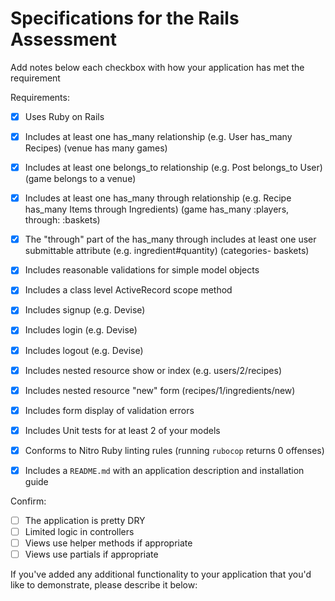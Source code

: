 # Specifications for the Rails Assessment

Add notes below each checkbox with how your application has met the requirement

Requirements:
- [x] Uses Ruby on Rails
- [x] Includes at least one has_many relationship (e.g. User has_many Recipes)
  (venue has many games)

- [x] Includes at least one belongs_to relationship (e.g. Post belongs_to User)
  (game belongs to a venue)

- [x] Includes at least one has_many through relationship (e.g. Recipe has_many Items through Ingredients)
  (game has_many :players, through: :baskets)

- [x] The "through" part of the has_many through includes at least one user submittable attribute (e.g. ingredient#quantity)
  (categories- baskets)

- [x] Includes reasonable validations for simple model objects
- [x] Includes a class level ActiveRecord scope method
- [x] Includes signup (e.g. Devise)
- [x] Includes login (e.g. Devise)
- [x] Includes logout (e.g. Devise)
- [x] Includes nested resource show or index (e.g. users/2/recipes)
- [x] Includes nested resource "new" form (recipes/1/ingredients/new)
- [x] Includes form display of validation errors
- [x] Includes Unit tests for at least 2 of your models
- [x] Conforms to Nitro Ruby linting rules (running `rubocop` returns 0 offenses)
- [x] Includes a `README.md` with an application description and installation guide

Confirm:
- [ ] The application is pretty DRY
- [ ] Limited logic in controllers
- [ ] Views use helper methods if appropriate
- [ ] Views use partials if appropriate

If you've added any additional functionality to your application that you'd like to demonstrate, please describe it below:

